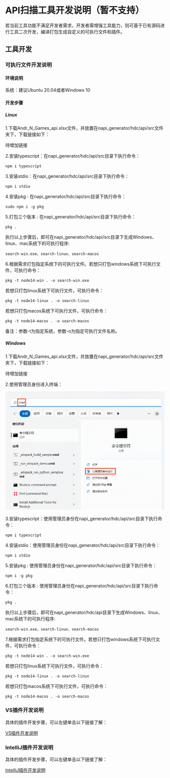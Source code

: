 # API扫描工具开发说明（暂不支持）

若当前工具功能不满足开发者需求，开发者需增强工具能力，则可基于已有源码进行工具二次开发，编译打包生成自定义的可执行文件和插件。

## 工具开发

### 可执行文件开发说明

#### 环境说明

系统：建议Ubuntu 20.04或者Windows 10

#### 开发步骤

##### Linux
1.下载Andr_N_Games_api.xlsx文件，并放置在napi_generator/hdc/api/src文件夹下，下载链接如下：

待增加链接

2.安装typescript：在napi_generator/hdc/api/src目录下执行命令：

	npm i typescript

3.安装stdio：在napi_generator/hdc/api/src目录下执行命令：

	npm i stdio

4.安装pkg : 在napi_generator/hdc/api/src目录下执行命令：

	sudo npm i -g pkg

5.打包三个版本 : 在napi_generator/hdc/api/src目录下执行命令：

	pkg .

执行以上步骤后，即可在napi_generator/hdc/api/src目录下生成Windows、linux、mac系统下的可执行程序:

	search-win.exe、search-linux、search-macos

6.根据需求打包指定系统下的可执行文件。若想只打包windows系统下可执行文件，可执行命令：

	pkg -t node14-win . -o search-win.exe

若想只打包linux系统下可执行文件，可执行命令：

	pkg -t node14-linux . -o search-linux

若想只打包macos系统下可执行文件，可执行命令：

	pkg -t node14-macos . -o search-macos

备注：参数-t为指定系统，参数-o为指定可执行文件名称。


##### Windows

1.下载Andr_N_Games_api.xlsx文件，并放置在napi_generator/hdc/api/src文件夹下，下载链接如下：

待增加链接

2.使用管理员身份进入终端：

![](../figures/pic_admin.png)

3.安装typescript：使用管理员身份在napi_generator/hdc/api/src目录下执行命令：

	npm i typescript

4.安装stdio：使用管理员身份在napi_generator/hdc/api/src目录下执行命令：

	npm i stdio

5.安装pkg : 使用管理员身份在napi_generator/hdc/api/src目录下执行命令：

	npm i -g pkg

6.打包三个版本 : 使用管理员身份在napi_generator/hdc/api/src目录下执行命令：

	pkg .

执行以上步骤后，即可在napi_generator/hdc/api目录下生成Windows、linux、mac系统下的可执行程序:

	search-win.exe、search-linux、search-macos

7.根据需求打包指定系统下的可执行文件。若想只打包windows系统下可执行文件，可执行命令：

	pkg -t node14-win . -o search-win.exe

若想只打包linux系统下可执行文件，可执行命令：

	pkg -t node14-linux . -o search-linux

若想只打包macos系统下可执行文件，可执行命令：

	pkg -t node14-macos . -o search-macos

### VS插件开发说明

具体的插件开发步骤，可以左键单击以下链接了解：

[VS插件开发说明](https://gitee.com/openharmony/napi_generator/blob/master/src/tool/api/api_scan_vs_plugin/docs/DEVELOP_ZH.md)

### IntelliJ插件开发说明

具体的插件开发步骤，可以左键单击以下链接了解：

[IntelliJ插件开发说明](https://gitee.com/openharmony/napi_generator/blob/master/src/tool/api/api_scan_IntelliJ_plugin/docs/DEVELOP_ZH.md)

